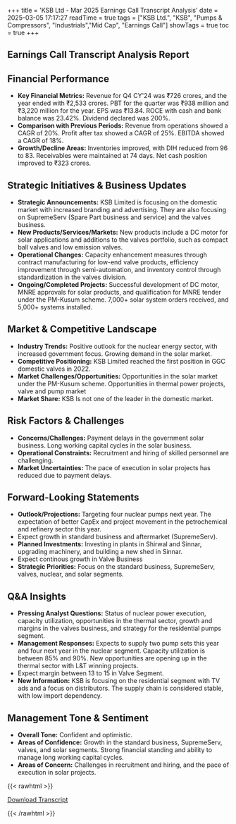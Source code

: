 +++
title = 'KSB Ltd - Mar 2025 Earnings Call Transcript Analysis'
date = 2025-03-05 17:17:27
readTime = true
tags = ["KSB Ltd.", "KSB", "Pumps & Compressors", "Industrials","Mid Cap", "Earnings Call"]
showTags = true
toc = true
+++



## Earnings Call Transcript Analysis Report
## Financial Performance

*   **Key Financial Metrics:** Revenue for Q4 CY'24 was ₹726 crores, and the year ended with ₹2,533 crores. PBT for the quarter was ₹938 million and ₹3,220 million for the year. EPS was ₹13.84. ROCE with cash and bank balance was 23.42%. Dividend declared was 200%.
*   **Comparison with Previous Periods:** Revenue from operations showed a CAGR of 20%. Profit after tax showed a CAGR of 25%. EBITDA showed a CAGR of 18%.
*   **Growth/Decline Areas:** Inventories improved, with DIH reduced from 96 to 83. Receivables were maintained at 74 days. Net cash position improved to ₹323 crores.

## Strategic Initiatives & Business Updates

*   **Strategic Announcements:** KSB Limited is focusing on the domestic market with increased branding and advertising. They are also focusing on SupremeServ (Spare Part business and service) and the valves business.
*   **New Products/Services/Markets:** New products include a DC motor for solar applications and additions to the valves portfolio, such as compact ball valves and low emission valves.
*   **Operational Changes:** Capacity enhancement measures through contract manufacturing for low-end valve products, efficiency improvement through semi-automation, and inventory control through standardization in the valves division.
*   **Ongoing/Completed Projects:** Successful development of DC motor, MNRE approvals for solar products, and qualification for MNRE tender under the PM-Kusum scheme. 7,000+ solar system orders received, and 5,000+ systems installed.

## Market & Competitive Landscape

*   **Industry Trends:** Positive outlook for the nuclear energy sector, with increased government focus. Growing demand in the solar market.
*   **Competitive Positioning:** KSB Limited reached the first position in GGC domestic valves in 2022.
*   **Market Challenges/Opportunities:** Opportunities in the solar market under the PM-Kusum scheme. Opportunities in thermal power projects, valve and pump market
*    **Market Share:** KSB Is not one of the leader in the domestic market.

## Risk Factors & Challenges

*   **Concerns/Challenges:** Payment delays in the government solar business. Long working capital cycles in the solar business.
*   **Operational Constraints:** Recruitment and hiring of skilled personnel are challenging.
*   **Market Uncertainties:** The pace of execution in solar projects has reduced due to payment delays.

## Forward-Looking Statements

*   **Outlook/Projections:** Targeting four nuclear pumps next year. The expectation of better CapEx and project movement in the petrochemical and refinery sector this year.
*   Expect growth in standard business and aftermarket (SupremeServ).
*   **Planned Investments:** Investing in plants in Shirwal and Sinnar, upgrading machinery, and building a new shed in Sinnar.
*   Expect continous growth in Valve Business
*   **Strategic Priorities:** Focus on the standard business, SupremeServ, valves, nuclear, and solar segments.

## Q&A Insights

*   **Pressing Analyst Questions:** Status of nuclear power execution, capacity utilization, opportunities in the thermal sector, growth and margins in the valves business, and strategy for the residential pumps segment.
*   **Management Responses:** Expects to supply two pump sets this year and four next year in the nuclear segment. Capacity utilization is between 85% and 90%. New opportunities are opening up in the thermal sector with L&T winning projects.
*   Expect margin between 13 to 15 in Valve Segment.
*   **New Information:** KSB is focusing on the residential segment with TV ads and a focus on distributors. The supply chain is considered stable, with low import dependency.

## Management Tone & Sentiment

*   **Overall Tone:** Confident and optimistic.
*   **Areas of Confidence:** Growth in the standard business, SupremeServ, valves, and solar segments. Strong financial standing and ability to manage long working capital cycles.
*   **Areas of Concern:** Challenges in recruitment and hiring, and the pace of execution in solar projects.



{{< rawhtml >}}

<div class="button-container">    
    <a href="https://www.bseindia.com/stockinfo/AnnPdfOpen.aspx?Pname=e0570283-f1b8-480a-a526-ff03cac20d0a.pdf" target="_blank" class="report-button">
      <i class="fas fa-file-pdf"></i> Download Transcript
    </a>
</div>
    
{{< /rawhtml >}}
